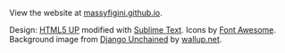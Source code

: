 View the website at [massyfigini.github.io](http://massyfigini.github.io).

Design: [HTML5 UP](http://html5up.net) modified with [Sublime Text](https://www.sublimetext.com/).
Icons by [Font Awesome](http://fortawesome.github.com/Font-Awesome). 
Background image from [Django Unchained](http://www.unchainedmovie.com/) by [wallup.net](http://wallup.net).  
